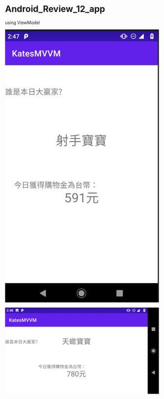 # Android_Review_12_app
using ViewModel 


![](https://raw.githubusercontent.com/QueenieCplusplus/Android_Review_12_app/main/rotate1.png)

![](https://raw.githubusercontent.com/QueenieCplusplus/Android_Review_12_app/main/rotate2.png)
